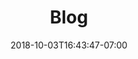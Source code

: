 ---
title: "Blog"
date: 2018-10-03T16:43:47-07:00
draft: false

description: Read about blogs written by diesmo5.
---
